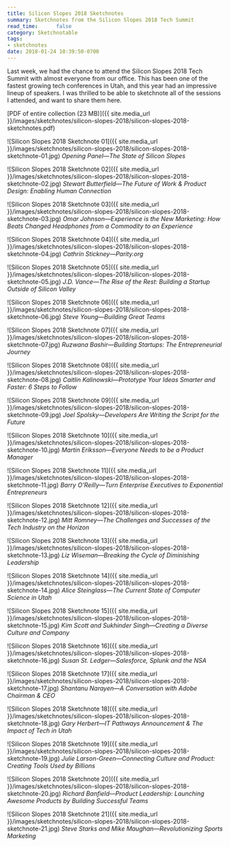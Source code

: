 ```yaml
---
title: Silicon Slopes 2018 Sketchnotes
summary: Sketchnotes from the Silicon Slopes 2018 Tech Summit
read_time:      false
category: Sketchnotable
tags:
- sketchnotes
date: 2018-01-24 10:39:50-0700
---
```


Last week, we had the chance to attend the Silicon Slopes 2018 Tech Summit with almost everyone from our office. This has been one of the fastest growing tech conferences in Utah, and this year had an impressive lineup of speakers. I was thrilled to be able to sketchnote all of the sessions I attended, and want to share them here.

[PDF of entire collection (23 MB)]({{ site.media_url }}/images/sketchnotes/silicon-slopes-2018/silicon-slopes-2018-sketchnotes.pdf)

![Silicon Slopes 2018 Sketchnote 01]({{ site.media_url }}/images/sketchnotes/silicon-slopes-2018/silicon-slopes-2018-sketchnote-01.jpg)
_Opening Panel—The State of Silicon Slopes_

![Silicon Slopes 2018 Sketchnote 02]({{ site.media_url }}/images/sketchnotes/silicon-slopes-2018/silicon-slopes-2018-sketchnote-02.jpg)
_Stewart Butterfield—The Future of Work & Product Design: Enabling Human Connection_

![Silicon Slopes 2018 Sketchnote 03]({{ site.media_url }}/images/sketchnotes/silicon-slopes-2018/silicon-slopes-2018-sketchnote-03.jpg)
_Omar Johnson—Experience is the New Marketing: How Beats Changed Headphones from a Commodity to an Experience_

![Silicon Slopes 2018 Sketchnote 04]({{ site.media_url }}/images/sketchnotes/silicon-slopes-2018/silicon-slopes-2018-sketchnote-04.jpg)
_Cathrin Stickney—Parity.org_

![Silicon Slopes 2018 Sketchnote 05]({{ site.media_url }}/images/sketchnotes/silicon-slopes-2018/silicon-slopes-2018-sketchnote-05.jpg)
_J.D. Vance—The Rise of the Rest: Building a Startup Outside of Silicon Valley_

![Silicon Slopes 2018 Sketchnote 06]({{ site.media_url }}/images/sketchnotes/silicon-slopes-2018/silicon-slopes-2018-sketchnote-06.jpg)
_Steve Young—Building Great Teams_

![Silicon Slopes 2018 Sketchnote 07]({{ site.media_url }}/images/sketchnotes/silicon-slopes-2018/silicon-slopes-2018-sketchnote-07.jpg)
_Ruzwana Bashir—Building Startups: The Entrepreneurial Journey_

![Silicon Slopes 2018 Sketchnote 08]({{ site.media_url }}/images/sketchnotes/silicon-slopes-2018/silicon-slopes-2018-sketchnote-08.jpg)
_Caitlin Kalinowski—Prototype Your Ideas Smarter and Faster: 6 Steps to Follow_

![Silicon Slopes 2018 Sketchnote 09]({{ site.media_url }}/images/sketchnotes/silicon-slopes-2018/silicon-slopes-2018-sketchnote-09.jpg)
_Joel Spolsky—Developers Are Writing the Script for the Future_

![Silicon Slopes 2018 Sketchnote 10]({{ site.media_url }}/images/sketchnotes/silicon-slopes-2018/silicon-slopes-2018-sketchnote-10.jpg)
_Martin Eriksson—Everyone Needs to be a Product Manager_

![Silicon Slopes 2018 Sketchnote 11]({{ site.media_url }}/images/sketchnotes/silicon-slopes-2018/silicon-slopes-2018-sketchnote-11.jpg)
_Barry O’Reilly—Turn Enterprise Executives to Exponential Entrepreneurs_

![Silicon Slopes 2018 Sketchnote 12]({{ site.media_url }}/images/sketchnotes/silicon-slopes-2018/silicon-slopes-2018-sketchnote-12.jpg)
_Mitt Romney—The Challenges and Successes of the Tech Industry on the Horizon_

![Silicon Slopes 2018 Sketchnote 13]({{ site.media_url }}/images/sketchnotes/silicon-slopes-2018/silicon-slopes-2018-sketchnote-13.jpg)
_Liz Wiseman—Breaking the Cycle of Diminishing Leadership_

![Silicon Slopes 2018 Sketchnote 14]({{ site.media_url }}/images/sketchnotes/silicon-slopes-2018/silicon-slopes-2018-sketchnote-14.jpg)
_Alice Steinglass—The Current State of Computer Science in Utah_

![Silicon Slopes 2018 Sketchnote 15]({{ site.media_url }}/images/sketchnotes/silicon-slopes-2018/silicon-slopes-2018-sketchnote-15.jpg)
_Kim Scott and Sukhinder Singh—Creating a Diverse Culture and Company_

![Silicon Slopes 2018 Sketchnote 16]({{ site.media_url }}/images/sketchnotes/silicon-slopes-2018/silicon-slopes-2018-sketchnote-16.jpg)
_Susan St. Ledger—Salesforce, Splunk and the NSA_

![Silicon Slopes 2018 Sketchnote 17]({{ site.media_url }}/images/sketchnotes/silicon-slopes-2018/silicon-slopes-2018-sketchnote-17.jpg)
_Shantanu Narayen—A Conversation with Adobe Chairman & CEO_

![Silicon Slopes 2018 Sketchnote 18]({{ site.media_url }}/images/sketchnotes/silicon-slopes-2018/silicon-slopes-2018-sketchnote-18.jpg)
_Gary Herbert—IT Pathways Announcement & The Impact of Tech in Utah_

![Silicon Slopes 2018 Sketchnote 19]({{ site.media_url }}/images/sketchnotes/silicon-slopes-2018/silicon-slopes-2018-sketchnote-19.jpg)
_Julie Larson-Green—Connecting Culture and Product: Creating Tools Used by Billions_

![Silicon Slopes 2018 Sketchnote 20]({{ site.media_url }}/images/sketchnotes/silicon-slopes-2018/silicon-slopes-2018-sketchnote-20.jpg)
_Richard Banfield—Product Leadership: Launching Awesome Products by Building Successful Teams_

![Silicon Slopes 2018 Sketchnote 21]({{ site.media_url }}/images/sketchnotes/silicon-slopes-2018/silicon-slopes-2018-sketchnote-21.jpg)
_Steve Starks and Mike Maughan—Revolutionizing Sports Marketing_

